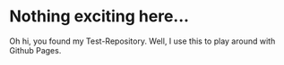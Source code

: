 # Nothing exciting here...

Oh hi, you found my Test-Repository. Well, I use this to play around with Github Pages.
